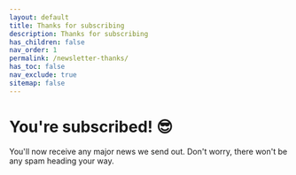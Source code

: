 ```yaml
---
layout: default
title: Thanks for subscribing
description: Thanks for subscribing
has_children: false
nav_order: 1
permalink: /newsletter-thanks/
has_toc: false
nav_exclude: true
sitemap: false
---
```


# You're subscribed! 😎

You'll now receive any major news we send out. Don't worry, there won't be any spam heading your way.
